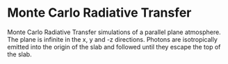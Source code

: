 # Monte Carlo Radiative Transfer

Monte Carlo Radiative Transfer simulations of a parallel plane atmosphere. The plane is infinite in the x, y and -z directions. Photons are isotropically emitted into the origin of the slab and followed until they escape the top of the slab.
